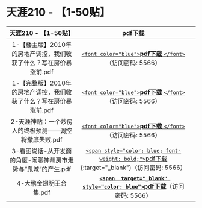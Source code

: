 # 天涯210 - 【1-50贴】

|                        天涯210 - 【1-50贴】                        |                                                                         pdf下载                                                                         |  |
| :----------------------------------------------------------------: | :-----------------------------------------------------------------------------------------------------------------------------------------------------: | - |
| 1-【楼主版】2010年的房地产调控，我们收获了什么？写在房价暴涨前.pdf |            [`<font color="blue">`**pdf下载** `</font>`](https://url97.ctfile.com/f/799297-563247371-037e1d?p=5566)（访问密码: 5566）            |  |
| 1-【完整版】2010年的房地产调控，我们收获了什么？写在房价暴涨前.pdf |            [`<font color="blue">`**pdf下载** `</font>`](https://url97.ctfile.com/f/799297-563247371-037e1d?p=5566)（访问密码: 5566）            |  |
|       2-天涯神贴：一个炒房人的终极预测——调控将撤底失败.pdf       |            [`<font color="blue">`**pdf下载** `</font>`](https://url97.ctfile.com/f/799297-563247371-037e1d?p=5566)（访问密码: 5566）            |  |
|   3-看图说话-从开发商的角度-闲聊神州房市走势与“鬼城”的产生.pdf   | [`<span style="color: blue; font-weight: bold;">`pdf下载](https://url97.ctfile.com/f/799297-563247371-037e1d?p=5566){:target="_blank"}（访问密码: 5566） |  |
|                       4-大鹏金翅明王合集.pdf                       |      [**`<span  target="_blank" style="color: blue">`pdf下载**](https://url97.ctfile.com/f/799297-563247371-037e1d?p=5566)（访问密码: 5566）      |  |

